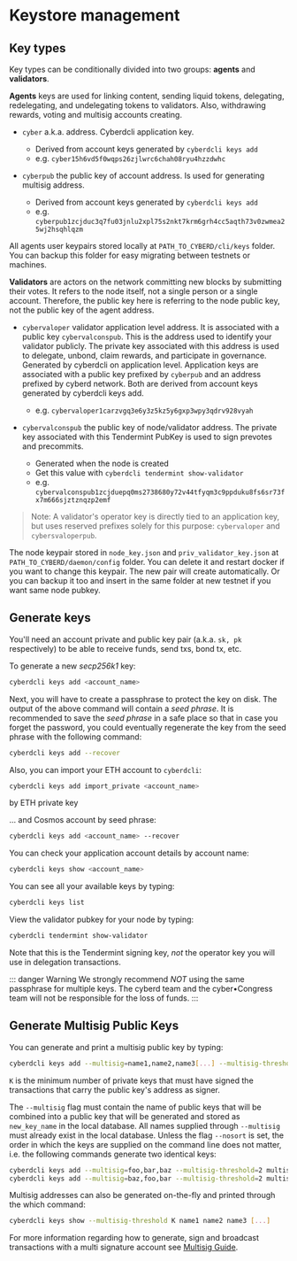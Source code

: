 # Keystore management

## Key types

Key types can be conditionally divided into two groups: **agents** and **validators**.

**Agents** keys are used for linking content, sending liquid tokens, delegating, redelegating, and undelegating tokens to validators. Also, withdrawing rewards, voting and multisig accounts creating.

- `cyber` a.k.a. address. Cyberdcli application key.
  - Derived from account keys generated by `cyberdcli keys add`
  - e.g. `cyber15h6vd5f0wqps26zjlwrc6chah08ryu4hzzdwhc`

- `cyberpub` the public key of account address. Is used for generating multisig address.  
  - Derived from account keys generated by `cyberdcli keys add`
  - e.g. `cyberpub1zcjduc3q7fu03jnlu2xpl75s2nkt7krm6grh4cc5aqth73v0zwmea25wj2hsqhlqzm`

All agents user keypairs stored locally at `PATH_TO_CYBERD/cli/keys` folder. You can backup this folder for easy migrating between testnets or machines.

**Validators** are actors on the network committing new blocks by submitting their votes. It refers to the node itself, not a single person or a single account. Therefore, the public key here is referring to the node public key, not the public key of the agent address.

- `cybervaloper` validator application level address. It is associated with a public key `cybervalconspub`. This is the address used to identify your validator publicly. The private key associated with this address is used to delegate, unbond, claim rewards, and participate in governance. Generated by cyberdcli on application level. Application keys are associated with a public key prefixed by `cyberpub` and an address prefixed by cyberd network. Both are derived from account keys generated by cyberdcli keys add. 
  - e.g. `cybervaloper1carzvgq3e6y3z5kz5y6gxp3wpy3qdrv928vyah`

- `cybervalconspub` the public key of node/validator address. The private key associated with this Tendermint PubKey is used to sign prevotes and precommits.
  - Generated when the node is created
  - Get this value with `cyberdcli tendermint show-validator`
  - e.g. `cybervalconspub1zcjduepq0ms2738680y72v44tfyqm3c9ppduku8fs6sr73fx7m666sjztznqzp2emf`

> Note: A validator's operator key is directly tied to an application key, but uses reserved prefixes solely for this purpose: `cybervaloper` and `cybersvaloperpub`.

The node keypair stored in `node_key.json` and `priv_validator_key.json` at `PATH_TO_CYBERD/daemon/config` folder. You can delete it and restart docker if you want to change this keypair. The new pair will create automatically. Or you can backup it too and insert in the same folder at new testnet if you want same node pubkey.

## Generate keys

You'll need an account private and public key pair \(a.k.a. `sk, pk` respectively\) to be able to receive funds, send txs, bond tx, etc.

To generate a new _secp256k1_ key:

```bash
cyberdcli keys add <account_name>
```

Next, you will have to create a passphrase to protect the key on disk. The output of the above
command will contain a _seed phrase_. It is recommended to save the _seed phrase_ in a safe
place so that in case you forget the password, you could eventually regenerate the key from
the seed phrase with the following command:

```bash
cyberdcli keys add --recover
```

Also, you can import your ETH account to `cyberdcli`:

```bash
cyberdcli keys add import_private <account_name>
```
by ETH private key

... and Cosmos account by seed phrase:

```bash
cyberdcli keys add <account_name> --recover 
```

You can check your application account details by account name:

```bash
cyberdcli keys show <account_name>
```

You can see all your available keys by typing:

```bash
cyberdcli keys list
```

View the validator pubkey for your node by typing:

```bash
cyberdcli tendermint show-validator
```

Note that this is the Tendermint signing key, _not_ the operator key you will use in delegation transactions.

::: danger Warning
We strongly recommend _NOT_ using the same passphrase for multiple keys. The cyberd team and the cyber•Congress team will not be responsible for the loss of funds.
:::

## Generate Multisig Public Keys

You can generate and print a multisig public key by typing:

```bash
cyberdcli keys add --multisig=name1,name2,name3[...] --multisig-threshold=K new_key_name
```

`K` is the minimum number of private keys that must have signed the
transactions that carry the public key's address as signer.

The `--multisig` flag must contain the name of public keys that will be combined into a
public key that will be generated and stored as `new_key_name` in the local database.
All names supplied through `--multisig` must already exist in the local database. Unless
the flag `--nosort` is set, the order in which the keys are supplied on the command line
does not matter, i.e. the following commands generate two identical keys:

```bash
cyberdcli keys add --multisig=foo,bar,baz --multisig-threshold=2 multisig_address
cyberdcli keys add --multisig=baz,foo,bar --multisig-threshold=2 multisig_address
```

Multisig addresses can also be generated on-the-fly and printed through the which command:

```bash
cyberdcli keys show --multisig-threshold K name1 name2 name3 [...]
```

For more information regarding how to generate, sign and broadcast transactions with a
multi signature account see [Multisig Guide](path_to_multisig).
